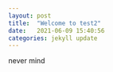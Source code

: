 ```yaml
---
layout: post
title:  "Welcome to test2"
date:   2021-06-09 15:40:56
categories: jekyll update
---
```


never mind
